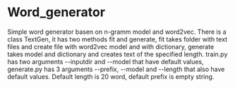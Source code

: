 # Word_generator
Simple word generator basen on n-gramm model and word2vec.
There is a class TextGen, it has two methods fit and generate, fit takes folder with text files and create file with word2vec model and with dictionary, generate takes model and dictionary and creates text of the specified length. train.py has two arguments --inputdir and --model that have default values, generate.py has 3 arguments --prefix, --model and --length that also have default values. Default length is 20 word, default prefix is empty string.